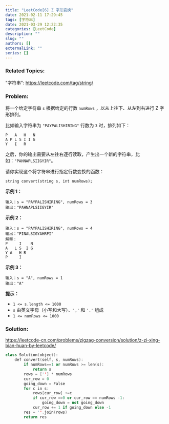 ```yaml
---
title: "LeetCode[6] Z 字形变换"
date: 2021-02-11 17:29:45
tags: [字符串]
date: 2021-03-29 12:22:35
categories: [LeetCode]
description: ""
slug: ""
authors: []
externalLink: ""
series: []
---
```


### Related Topics:

"字符串": https://leetcode.com/tag/string/

### Problem:

将一个给定字符串 `s` 根据给定的行数 `numRows` ，以从上往下、从左到右进行 Z 字形排列。

比如输入字符串为 `"PAYPALISHIRING"` 行数为 `3` 时，排列如下：

```
P   A   H   N
A P L S I I G
Y   I   R
```

之后，你的输出需要从左往右逐行读取，产生出一个新的字符串，比如：`"PAHNAPLSIIGYIR"`。

请你实现这个将字符串进行指定行数变换的函数：

```
string convert(string s, int numRows);
```

**示例 1：**

```
输入：s = "PAYPALISHIRING", numRows = 3
输出："PAHNAPLSIIGYIR"
```

**示例 2：**

```
输入：s = "PAYPALISHIRING", numRows = 4
输出："PINALSIGYAHRPI"
解释：
P     I    N
A   L S  I G
Y A   H R
P     I
```

**示例 3：**

```
输入：s = "A", numRows = 1
输出："A"
```

**提示：**

- `1 <= s.length <= 1000`
- `s` 由英文字母（小写和大写）、`','` 和 `'.'` 组成
- `1 <= numRows <= 1000`

<!--more-->

### Solution:

https://leetcode-cn.com/problems/zigzag-conversion/solution/z-zi-xing-bian-huan-by-leetcode/

```cpp
class Solution(object):
    def convert(self, s, numRows):
        if numRows==1 or numRows >= len(s):
            return s
        rows = [''] * numRows
        cur_row = 0
        going_down = False
        for c in s:
            rows[cur_row] +=c
            if cur_row ==0 or cur_row == numRows -1:
                going_down = not going_down
            cur_row += 1 if going_down else -1
        res = ''.join(rows)
        return res
```
